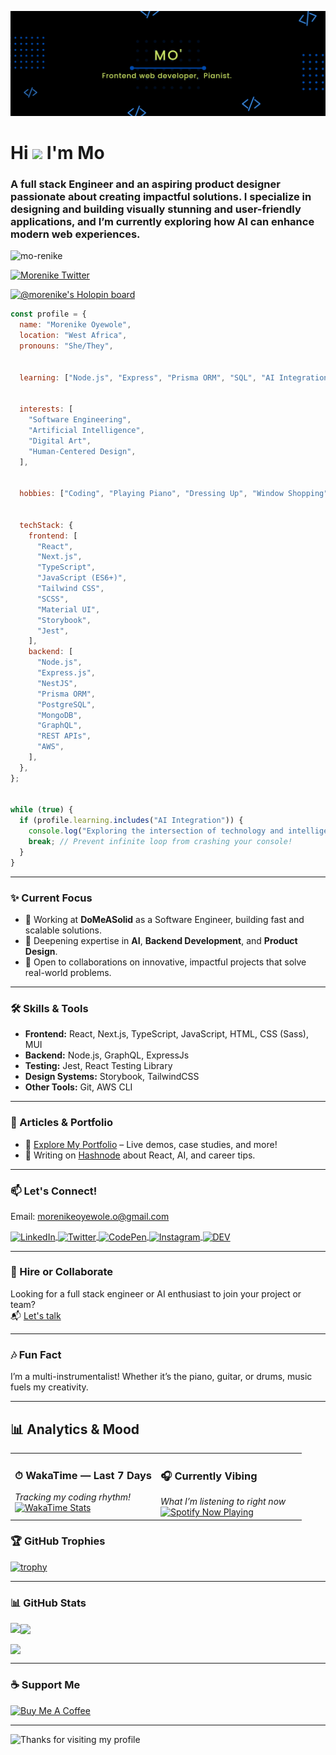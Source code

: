 ![Morenike Oyewole - Software Engineer Banner](mo.png)

# Hi <img src="https://raw.githubusercontent.com/MartinHeinz/MartinHeinz/master/wave.gif" width="30px"> I'm Mo
### A full stack Engineer and an aspiring product designer passionate about creating impactful solutions. I specialize in designing and building visually stunning and user-friendly applications, and I’m currently exploring how AI can enhance modern web experiences.

<p align="left">
  <img src="https://komarev.com/ghpvc/?username=mo-renike&label=Profile%20views&color=0e75b6&style=flat" alt="mo-renike" />
</p>

<p align="left">
  <a href="https://twitter.com/mo_renike_" target="blank">
    <img src="https://img.shields.io/twitter/follow/mo_renike_?logo=twitter&style=for-the-badge" alt="Morenike Twitter" />
  </a>
</p>

[![@morenike's Holopin board](https://holopin.me/morenike)](https://holopin.io/@morenike)

```javascript
const profile = {
  name: "Morenike Oyewole",
  location: "West Africa",
  pronouns: "She/They",


  learning: ["Node.js", "Express", "Prisma ORM", "SQL", "AI Integration"],


  interests: [
    "Software Engineering",
    "Artificial Intelligence",
    "Digital Art",
    "Human-Centered Design",
  ],

  
  hobbies: ["Coding", "Playing Piano", "Dressing Up", "Window Shopping"],

  
  techStack: {
    frontend: [
      "React",
      "Next.js",
      "TypeScript",
      "JavaScript (ES6+)",
      "Tailwind CSS",
      "SCSS",
      "Material UI",
      "Storybook",
      "Jest",
    ],
    backend: [
      "Node.js",
      "Express.js",
      "NestJS",
      "Prisma ORM",
      "PostgreSQL",
      "MongoDB",
      "GraphQL",
      "REST APIs",
      "AWS",
    ],
  },
};


while (true) {
  if (profile.learning.includes("AI Integration")) {
    console.log("Exploring the intersection of technology and intelligence 🤖✨");
    break; // Prevent infinite loop from crashing your console!
  }
}

```

---

### ✨ Current Focus

- 🔭 Working at **DoMeASolid** as a Software Engineer, building fast and scalable solutions.
- 🌱 Deepening expertise in **AI**, **Backend Development**, and **Product Design**.
- 👯 Open to collaborations on innovative, impactful projects that solve real-world problems.

---

### 🛠️ Skills & Tools

- **Frontend:** React, Next.js, TypeScript, JavaScript, HTML, CSS (Sass), MUI  
- **Backend:** Node.js, GraphQL, ExpressJs  
- **Testing:** Jest, React Testing Library  
- **Design Systems:** Storybook, TailwindCSS  
- **Other Tools:** Git, AWS CLI

---

### 📝 Articles & Portfolio

- 🔗 [Explore My Portfolio](https://portfolio-mo-renike.vercel.app/) – Live demos, case studies, and more!
- 📝 Writing on [Hashnode](https://hashnode.com/@morenike) about React, AI, and career tips.

---

### 📫 Let's Connect!

Email: [morenikeoyewole.o@gmail.com](mailto:morenikeoyewole.o@gmail.com)

<div>
  <a href="https://www.linkedin.com/in/morenike-oyewole/" target="blank">
    <img align="center" src="https://raw.githubusercontent.com/rahuldkjain/github-profile-readme-generator/master/src/images/icons/Social/linked-in-alt.svg" alt="LinkedIn" height="30" width="40" />
  </a>
  <a href="https://twitter.com/mo_renike_" target="blank">
    <img align="center" src="https://raw.githubusercontent.com/rahuldkjain/github-profile-readme-generator/master/src/images/icons/Social/twitter.svg" alt="Twitter" height="30" width="40" />
  </a>
  <a href="https://codepen.io/morenike" target="blank">
    <img align="center" src="https://raw.githubusercontent.com/rahuldkjain/github-profile-readme-generator/master/src/images/icons/Social/codepen.svg" alt="CodePen" height="30" width="40" />
  </a>
  <a href="https://instagram.com/herroyalpianist" target="blank">
    <img align="center" src="https://raw.githubusercontent.com/rahuldkjain/github-profile-readme-generator/master/src/images/icons/Social/instagram.svg" alt="Instagram" height="30" width="40" />
  </a>
  <a href="https://dev.to/morenike" target="blank">
    <img align="center" src="https://cdn.jsdelivr.net/npm/simple-icons@3.0.1/icons/dev-dot-to.svg" alt="DEV" height="30" width="40" />
  </a>
</div>

---

### 💼 Hire or Collaborate
Looking for a full stack engineer or AI enthusiast to join your project or team?  
📬 [Let's talk](mailto:morenikeoyewole.o@gmail.com)

---

### 🎶 Fun Fact
I’m a multi-instrumentalist! Whether it’s the piano, guitar, or drums, music fuels my creativity.

---

## 📊 Analytics & Mood

<!-- Two-column layout for WakaTime + Spotify -->
<table>
  <tr>
    <td valign="top" width="50%">
      <h3>⏱ WakaTime — Last 7 Days</h3>
      <em>Tracking my coding rhythm!</em><br/>
      <a href="https://wakatime.com/@mo_renike">
        <img src="https://github-readme-stats.vercel.app/api/wakatime?username=mo_renike&layout=compact&hide_title=true&bg_color=00000000" alt="WakaTime Stats"/>
      </a>
    </td>
    <td valign="top" width="50%">
      <h3>🎧 Currently Vibing</h3>
      <em>What I’m listening to right now</em><br/>
      <a href="https://open.spotify.com/user/31wijinrxmdrtem5hlcsm6lgbarq" target="_blank">
        <img src="https://spotify-github-profile.vercel.app/api/view?uid=31wijinrxmdrtem5hlcsm6lgbarq&cover_image=true&theme=novatorem&show_offline=false&background_color=121212&interchange=false" alt="Spotify Now Playing"/>
      </a>
    </td>
  </tr>
</table>

### 🏆 GitHub Trophies
[![trophy](https://github-profile-trophy.vercel.app/?username=mo-renike&theme=onedark&row=1&column=8)](https://github.com/ryo-ma/github-profile-trophy)

---

### 📊 GitHub Stats

<p>
  <img align="left" src="https://github-readme-stats.vercel.app/api/top-langs/?username=mo-renike&layout=compact&theme=transparent" />
</p>

<p>
  <img align="center" src="https://github-readme-stats.vercel.app/api?username=mo-renike&show_icons=true&theme=transparent" />
</p>

<p>
  <img align="center" src="https://github-readme-streak-stats.herokuapp.com?user=mo-renike&theme=dark" />
</p>

---

### ☕ Support Me
<p>
  <a href="https://www.buymeacoffee.com/morenike">
    <img src="https://cdn.buymeacoffee.com/buttons/v2/default-yellow.png" height="50" width="210" alt="Buy Me A Coffee" />
  </a>
</p>

---

<img height="120" alt="Thanks for visiting my profile" width="100%" src="https://github.com/dibyendu415/dibyendu415/blob/master/marquee.svg" />
